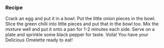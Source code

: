 ### Recipe

Crack an egg and put it in a bowl. Put the little onion pieces
in the bowl. Slice the green chilli into little pieces and put that
in the bowl too. Mix the mixture well and put it onto a pan for 1-2 
minutes each side. Serve on a plate and sprinkle some black pepper for taste.
Voila! You have your Delicious Omelette ready to eat!